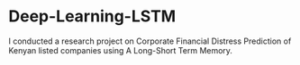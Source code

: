 # Deep-Learning-LSTM
I conducted a research project on Corporate Financial Distress Prediction of  Kenyan listed companies using A Long-Short Term Memory.
